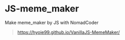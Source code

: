 # JS-meme_maker

Make meme_maker by JS with NomadCoder

> https://hyoie99.github.io/VanillaJS-MemeMaker/
